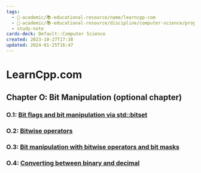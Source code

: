 ```yaml
---
tags:
  - 🔴-academic/📚-educational-resource/name/learncpp-com
  - 🔴-academic/📚-educational-resource/discipline/computer-science/programming-language/cpp
  - study-note
cards-deck: Default::Computer Science
created: 2023-10-27T17:38
updated: 2024-01-25T16:47
---
```


# LearnCpp.com

## Chapter O꞉ Bit Manipulation (optional chapter)

### O.1: [Bit flags and bit manipulation via std::bitset](https://www.learncpp.com/cpp-tutorial/bit-flags-and-bit-manipulation-via-stdbitset/) 

### O.2: [Bitwise operators](https://www.learncpp.com/cpp-tutorial/bitwise-operators/)

### O.3: [Bit manipulation with bitwise operators and bit masks](https://www.learncpp.com/cpp-tutorial/bit-manipulation-with-bitwise-operators-and-bit-masks/)

### O.4: [Converting between binary and decimal](https://www.learncpp.com/cpp-tutorial/converting-between-binary-and-decimal/)



